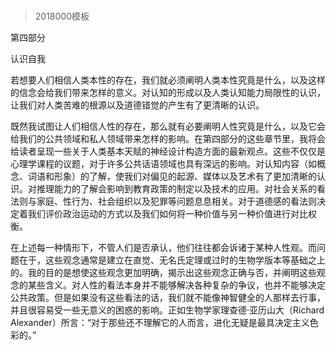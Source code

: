 # 
> 2018000模板



第四部分

认识自我


若想要人们相信人类本性的存在，我们就必须阐明人类本性究竟是什么，以及这样的信念会给我们带来怎样的意义。对认知的形成以及人类认知能力局限性的认识，让我们对人类苦难的根源以及道德错觉的产生有了更清晰的认识。





既然我试图让人们相信人性的存在，那么就有必要阐明人性究竟是什么，以及它会给我们的公共领域和私人领域带来怎样的影响。在第四部分的这些章节里，我将会给读者呈现一些关于人类基本天赋的神经设计构造方面的最新观点。这些不仅仅是心理学课程的议题，对于许多公共话语领域也具有深远的影响。对认知内容（如概念、词语和形象）的了解，使我们对偏见的起源、媒体以及艺术有了更加清晰的认识。对推理能力的了解会影响到教育政策的制定以及技术的应用。对社会关系的看法则与家庭、性行为、社会组织以及犯罪等问题息息相关。对于道德感的看法则决定着我们评价政治运动的方式以及我们如何将一种价值与另一种价值进行对比权衡。

在上述每一种情形下，不管人们是否承认，他们往往都会诉诸于某种人性观。而问题在于，这些观念通常是建立在直觉、无名氏定理或过时的生物学版本等基础之上的。我的目的是想使这些观念更加明确，揭示出这些观念正确与否，并阐明这些观念的某些含义。对人性的看法本身并不能够解决各种复杂的争议，也并不能够决定公共政策。但是如果没有这些看法的话，我们就不能像神智健全的人那样去行事，并且很容易受一些无意义的困惑的影响。正如生物学家理查德·亚历山大（Richard Alexander）所言：“对于那些还不理解它的人而言，进化无疑是最具决定主义色彩的。”


